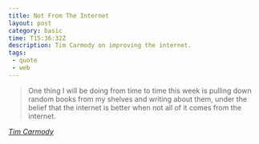 ```yaml
---
title: Not From The Internet
layout: post
category: basic
time: T15:36:32Z
description: Tim Carmody on improving the internet.
tags: 
 - quote
 - web
---
```


> One thing I will be doing from time to time this week is pulling down random books from my shelves and writing about them, under the belief that the internet is better when not all of it comes from the internet.

_[Tim Carmody][1]_

[1]: http://kottke.org/11/05/fuck-you-pay-me-simonides-of-keos
